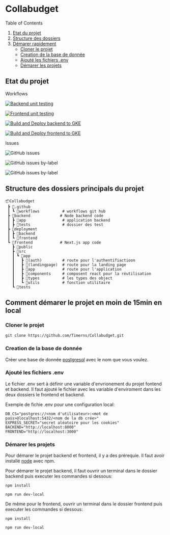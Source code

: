 # Collabudget


  <summary>Table of Contents</summary>
  <ol>
    <li>
      <a href="#Etat-du-projet">Etat du projet</a>
    </li>
    <li><a href="#Structure-des-dossiers-principals-du-projet">Structure des dossiers</a></li>
    <li>
      <a href="#getting-started">Démarer rapidement</a>
      <ul>
      <li><a href="#Cloner-le-projet">Cloner le projet</a></li>
        <li><a href="#Creation-de-la-base-de-donnée">Creation de la base de donnée</a></li>
        <li><a href="#Ajouté-les-fichiers-.env">Ajouté les fichiers .env</a></li>
        <li><a href="#Démarer-les-projets">Démarer les projets</a></li>
      </ul>
    </li>
  </ol>


## Etat du projet
Workflows
<p align="center">

  [![Backend unit testing](https://github.com/Timerns/Collabudget/actions/workflows/ut_backend.yml/badge.svg)](https://github.com/Timerns/Collabudget/actions/workflows/ut_backend.yml)

  [![Frontend unit testing](https://github.com/Timerns/Collabudget/actions/workflows/ut_frontend.yml/badge.svg)](https://github.com/Timerns/Collabudget/actions/workflows/ut_frontend.yml)

  [![Build and Deploy backend to GKE](https://github.com/Timerns/Collabudget/actions/workflows/google_backend.yml/badge.svg)](https://github.com/Timerns/Collabudget/actions/workflows/google_backend.yml)

  [![Build and Deploy frontend to GKE](https://github.com/Timerns/Collabudget/actions/workflows/google_frontend.yml/badge.svg)](https://github.com/Timerns/Collabudget/actions/workflows/google_frontend.yml)

Issues
<p align="center">

![GitHub issues](https://img.shields.io/github/issues/timerns/Collabudget?label=GitHub%20total%20issues)


![GitHub issues by-label](https://img.shields.io/github/issues/timerns/Collabudget/frontend)

![GitHub issues by-label](https://img.shields.io/github/issues/timerns/Collabudget/backend)
</p>

## Structure des dossiers principals du projet
```
📦Collabudget
 ┣ 📂.github
 ┃ ┗ 📂workflows          # workflows git hub
 ┣ 📂backend             # Node backend code
 ┃ ┣ 📂app                # application backend
 ┃ ┣ 📂tests              # dossier des test
 ┣ 📂deployment
 ┃ ┣ 📂backend
 ┃ ┗ 📂frontend
 ┗ 📂frontend            # Next.js app code
   ┣ 📂public
   ┣ 📂src
   ┃ ┗ 📂app             
   ┃   ┣ 📂(auth)         # route pour l'authentifiactioon
   ┃   ┣ 📂(landingpage)  # route pour la landing page
   ┃   ┣ 📂app            # route pour l'application
   ┃   ┣ 📂components     # composent react pour la réutilisation
   ┃   ┣ 📂types          # les types des object
   ┃   ┗ 📂utils          # fonction utilitaire
   ┗ 📂tests
```

## Comment démarer le projet en moin de 15min en local

### Cloner le projet

```
git clone https://github.com/Timerns/Collabudget.git
```


### Creation de la base de donnée

Créer une base de donnée [postgresql](https://www.postgresql.org/download/) avec le nom que vous voulez. 

### Ajouté les fichiers .env

Le fichier .env sert à définir une variable d'envrionement du projet fontend et backend. Il faut ajouté le fichier avec les variable d'enviroment dans les deux dossiers le frontend et backend.

Exemple de fichie .env pour une configuration local:
```{bash}
DB_CS="postgres://<nom d'utilisateur>:<mot de pass>@localhost:5432/<nom de la db crée>"
EXPRESS_SECRET="secret aléatoire pour les cookies"
BACKEND="http://localhost:8000"
FRONTEND="http://localhost:3000"
```

### Démarer les projets 

Pour démarer le projet backend et frontend, il y a des prérequie. Il faut avoir installé  [node](https://nodejs.org/en/download) avec npm.  

Pour démarer le projet backend, il faut ouvrir un terminal dans le dossier backend puis executer les commandes si dessous: 

```
npm install
```
```
npm run dev-local
```

De même pour le frontend, ouvrir un terminal dans le dossier frontend puis executer les commandes si dessous:

```
npm install
```
```
npm run dev-local
```